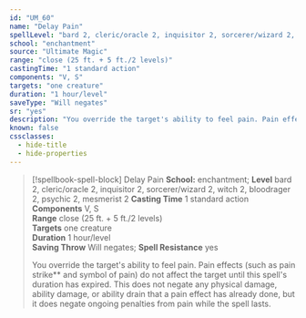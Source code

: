 ```yaml
---
id: "UM_60"
name: "Delay Pain"
spellLevel: "bard 2, cleric/oracle 2, inquisitor 2, sorcerer/wizard 2, witch 2, bloodrager 2, psychic 2, mesmerist 2"
school: "enchantment"
source: "Ultimate Magic"
range: "close (25 ft. + 5 ft./2 levels)"
castingTime: "1 standard action"
components: "V, S"
targets: "one creature"
duration: "1 hour/level"
saveType: "Will negates"
sr: "yes"
description: "You override the target's ability to feel pain. Pain effects (such as pain strike** and symbol of pain) do not affect the target until this spell's duration has expired. This does not negate any physical damage, ability damage, or ability drain that a pain effect has already done, but it does negate ongoing penalties from pain while the spell lasts."
known: false
cssclasses:
  - hide-title
  - hide-properties
---
```


> [!spellbook-spell-block] Delay Pain
> **School:** enchantment; **Level** bard 2, cleric/oracle 2, inquisitor 2, sorcerer/wizard 2, witch 2, bloodrager 2, psychic 2, mesmerist 2
> **Casting Time** 1 standard action  
> **Components** V, S  
> **Range** close (25 ft. + 5 ft./2 levels)  
> **Targets** one creature  
> **Duration** 1 hour/level  
> **Saving Throw** Will negates; **Spell Resistance** yes
> 
> You override the target's ability to feel pain. Pain effects (such as pain strike** and symbol of pain) do not affect the target until this spell's duration has expired. This does not negate any physical damage, ability damage, or ability drain that a pain effect has already done, but it does negate ongoing penalties from pain while the spell lasts.